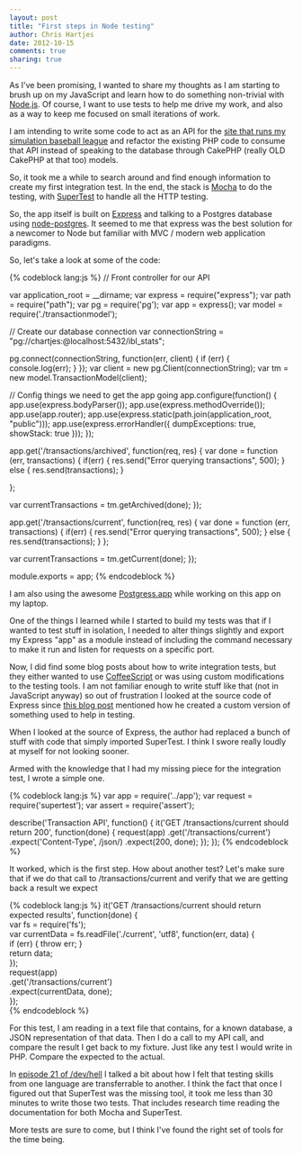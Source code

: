 ```yaml
---
layout: post
title: "First steps in Node testing" 
author: Chris Hartjes
date: 2012-10-15
comments: true 
sharing: true 
---
```

As I've been promising, I wanted to share my thoughts as I am starting to
brush up on my JavaScript and learn how to do something non-trivial with
<a href="http://nodejs.org">Node.js</a>. Of course, I want to use tests to
help me drive my work, and also as a way to keep me focused on small iterations
of work.

I am intending to write some code to act as an API for the <a href="http://www.ibl.org">site that runs my simulation baseball league</a>
and refactor the existing PHP code to consume that API instead of speaking
to the database through CakePHP (really OLD CakePHP at that too) models.

So, it took me a while to search around and find enough information to create
my first integration test. In the end, the stack is <a href="http://visionmedia.github.com/mocha/">Mocha</a>
to do the testing, with <a href="https://github.com/visionmedia/supertest">SuperTest</a> to handle
all the HTTP testing.

So, the app itself is built on <a href="http://expressjs.com/">Express</a> and 
talking to a Postgres database using <a href="https://github.com/brianc/node-postgres">node-postgres</a>.
It seemed to me that express was the best solution for a newcomer to Node but
familiar with MVC / modern web application paradigms.

So, let's take a look at some of the code:

{% codeblock lang:js %}
// Front controller for our API

var application_root = __dirname;
var express = require("express");
var path = require("path");
var pg = require('pg');
var app = express();
var model = require('./transactionmodel');

// Create our database connection
var connectionString = "pg://chartjes:@localhost:5432/ibl_stats";

pg.connect(connectionString, function(err, client) {
  if (err) {
    console.log(err);
  }
});
var client = new pg.Client(connectionString);
var tm = new model.TransactionModel(client);

// Config things we need to get the app going
app.configure(function() {
  app.use(express.bodyParser());
  app.use(express.methodOverride());
  app.use(app.router);
  app.use(express.static(path.join(application_root, "public")));
  app.use(express.errorHandler({ dumpExceptions: true, showStack: true }));
});

app.get('/transactions/archived', function(req, res) {
  var done = function (err, transactions) {
    if(err) {
      res.send("Error querying transactions", 500);
    } else {
      res.send(transactions);
    }

  };

  var currentTransactions = tm.getArchived(done);
});

app.get('/transactions/current', function(req, res) {
  var done = function (err, transactions) {
    if(err) {
      res.send("Error querying transactions", 500);
    } else {
      res.send(transactions);
    }
  };

  var currentTransactions = tm.getCurrent(done);
});

module.exports = app;
{% endcodeblock %}

I am also using the awesome <a href="http://postgresapp.com/">Postgress.app</a>
while working on this app on my laptop.

One of the things I learned while I started to build my tests was that if I
wanted to test stuff in isolation, I needed to alter things slightly and
export my Express "app" as a module instead of including the command 
necessary to make it run and listen for requests on a specific port.

Now, I did find some blog posts about how to write integration tests, but
they either wanted to use <a href="http://coffeescript.org/">CoffeeScript</a>
or was using custom modifications to the testing tools. I am not familiar
enough to write stuff like that (not in JavaScript anyway) so out of
frustration I looked at the source code of Express since <a href="http://brianstoner.com/blog/testing-in-nodejs-with-mocha/">this blog post</a>
mentioned how he created a custom version of something used to help in 
testing.

When I looked at the source of Express, the author had replaced a bunch
of stuff with code that simply imported SuperTest. I think I swore
really loudly at myself for not looking sooner.

Armed with the knowledge that I had my missing piece for the integration
test, I wrote a simple one.

{% codeblock lang:js %}
var app = require('../app');
var request = require('supertest');
var assert = require('assert');

describe('Transaction API', function() {
  it('GET /transactions/current should return 200', function(done) {
    request(app)
      .get('/transactions/current')
      .expect('Content-Type', /json/)
      .expect(200, done);
  });
});
{% endcodeblock %}

It worked, which is the first step. How about another test? Let's make
sure that if we do that call to /transactions/current and verify that
we are getting back a result we expect

{% codeblock lang:js %}
it('GET /transactions/current should return expected results', function(done) {                                                                    
    var fs = require('fs');                                                     
    var currentData = fs.readFile('./current', 'utf8', function(err, data) {    
      if (err) { throw err; }                                                   
      return data;                                                              
    });                                                                         
    request(app)                                                                
      .get('/transactions/current')                                             
      .expect(currentData, done);                                               
  });                     
{% endcodeblock %} 

For this test, I am reading in a text file that contains, for a known database,
a JSON representation of that data. Then I do a call to my API call, and
compare the result I get back to my fixture. Just like any test I would 
write in PHP. Compare the expected to the actual.

In <a href="http://devhell.info/post/2012-10-06/the-grace-hopper-rape-whistle/">episode 21 of /dev/hell</a>
I talked a bit about how I felt that testing skills from one language are
transferrable to another. I think the fact that once I figured out that SuperTest
was the missing tool, it took me less than 30 minutes to write those two tests.
That includes research time reading the documentation for both Mocha and SuperTest.

More tests are sure to come, but I think I've found the right set of tools
for the time being. 

